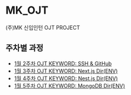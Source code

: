 # MK_OJT
(주)MK 신입인턴 OJT PROJECT

## 주차별 과정

- [1월 2주차 OJT KEYWORD: SSH & GitHub](https://github.com/MinHyeok-lee1/MK_OJT)
- [1월 3주차 OJT KEYWORD: Next.js Dir(ENV)](https://github.com/MinHyeok-lee1/MK_OJT/tree/master/nextjs-env)
- [1월 4주차 OJT KEYWORD: Nest.js Dir(ENV)](https://github.com/MinHyeok-lee1/MK_OJT/tree/master/nestjs-env)
- [1월 5주차 OJT KEYWORD: MongoDB Dir(ENV)](https://github.com/MinHyeok-lee1/MK_OJT/tree/master/mongodb)